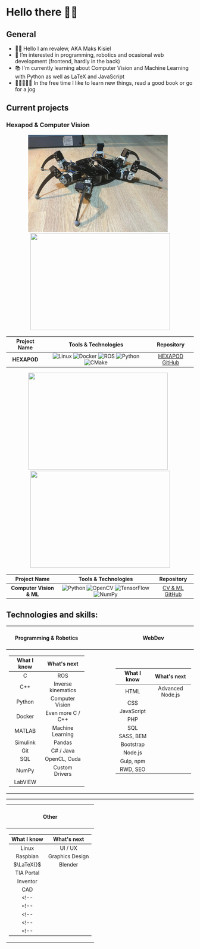 # Hello there 👋🏻

## General 

- 👋🏻 Hello I am revalew, AKA Maks Kisiel
- 👀 I’m interested in programming, robotics and ocasional web development (frontend, hardly in the back)
- 📚 I'm currently learning about Computer Vision and Machine Learning with Python as well as LaTeX and JavaScript
- 👨🏻‍💻🕺🏻 In the free time I like to learn new things, read a good book or go for a jog

## Current projects

### Hexapod & Computer Vision
<p align='center'>
<img src="./hexapod_1.png" width="375" height="260" />
<span>&ensp;</span>
<img src="./hexapod_pushups.gif" width="375" height="260" />
</p>
<div align="center">

| Project Name | Tools & Technologies | Repository |
| :-: | :-: | :-: |
| **HEXAPOD** |![Linux](https://img.shields.io/badge/Linux-FCC624?style=for-the-badge&logo=linux&logoColor=black) ![Docker](https://img.shields.io/badge/Docker-2CA5E0?style=for-the-badge&logo=docker&logoColor=white) ![ROS](https://img.shields.io/badge/ros-%230A0FF9.svg?style=for-the-badge&logo=ros&logoColor=white) ![Python](https://img.shields.io/badge/python-3670A0?style=for-the-badge&logo=python&logoColor=ffdd54) ![CMake](https://img.shields.io/badge/CMake-064F8C?style=for-the-badge&logo=cmake&logoColor=white)| [HEXAPOD GitHub](https://github.com/revalew/HEXAPOD) |

</div>
<!-- <p align='center'>
<img src="./hexapod_first_standup.gif" width="375" height="260" />
</p> -->
<p align='center'>
<img src="./tracking.gif" width="375" height="260" />
<span>&ensp;</span>
<img src="./fingerCount.gif" width="375" height="260" />
</p>
<div align="center">

| Project Name | Tools & Technologies | Repository |
| :-: | :-: | :-: |
| **Computer Vision & ML** |![Python](https://img.shields.io/badge/python-3670A0?style=for-the-badge&logo=python&logoColor=ffdd54) ![OpenCV](https://img.shields.io/badge/opencv-%23white.svg?style=for-the-badge&logo=opencv&logoColor=white) ![TensorFlow](https://img.shields.io/badge/TensorFlow-%23FF6F00.svg?style=for-the-badge&logo=TensorFlow&logoColor=white) ![NumPy](https://img.shields.io/badge/numpy-%23013243.svg?style=for-the-badge&logo=numpy&logoColor=white)| [CV & ML GitHub](https://github.com/revalew/OpenCV_DeepLearning) |

</div>

## Technologies and skills:

<table align="center">
<thead><th>

#### Programming & Robotics

</th><th>&emsp;&emsp;&emsp;&emsp;</th><th>

#### WebDev

</th></thead>
<tbody>
<tr><td>
<div align="center">

| **What I know** | **What's next** |
|:-:|:-:|
| C         |ROS|
| C++       |Inverse kinematics|
| Python    |Computer Vision|
| Docker    |Even more C / C++|
| MATLAB    |Machine Learning|
| Simulink  |Pandas|
| Git       |C# / Java|
| SQL       |OpenCL, Cuda|
| NumPy     |Custom Drivers|
| LabVIEW   ||

</div>
</td><td></td><td>
<div align="center">

| **What I know** | **What's next** |
|:-:|:-:|
| HTML      |Advanced Node.js|
| CSS       ||
| JavaScript||
| PHP       ||
| SQL       ||
| SASS, BEM ||
| Bootstrap ||
| Node.js   ||
| Gulp, npm ||
| RWD, SEO  ||

</div>
</td></tr>
</tbody>
</table>

---

<table align="center">
<thead><th>

#### Other

</th></thead>
<tbody>
<tr><td>
<div align="center">

| **What I know** | **What's next** |
|:-:|:-:|
| Linux     | UI / UX |
| Raspbian  | Graphics Design |
| $\LaTeX{}$| Blender |
| TIA Portal||
| Inventor  ||
| CAD       ||
<!-- ||| -->
<!-- ||| -->
<!-- ||| -->
<!-- ||| -->
<!-- ||| -->

</div>
</td>
</tbody>
</table>
